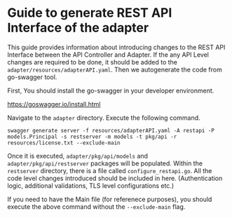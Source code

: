 # Guide to generate REST API Interface of the adapter

This guide provides information about introducing changes to the REST API Interface between the API Controller and Adapter. If the any API Level changes are required to be done, it should be added to the `adapter/resources/adapterAPI.yaml`. Then we autogenerate the code from go-swagger tool.

First, You should install the go-swagger in your developer environment.

https://goswagger.io/install.html

Navigate to the `adapter` directory. Execute the following command. 

```
swagger generate server -f resources/adapterAPI.yaml -A restapi -P models.Principal -s restserver -m models -t pkg/api -r resources/license.txt --exclude-main
```

Once it is executed, `adapter/pkg/api/models` and `adapter/pkg/api/restserver` packages will be populated. Within the `restserver` directory, there is a file called `configure_restapi.go`. All the code level changes introduced should be included in here. (Authentication logic, additional validations, TLS level configurations etc.)

If you need to have the Main file (for referenece purposes), you should execute the above command without the `--exclude-main` flag.
